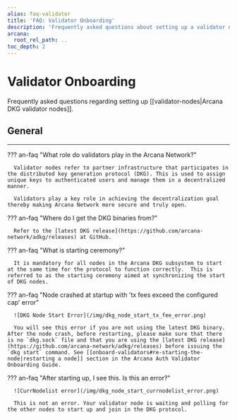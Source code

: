 ```yaml
---
alias: faq-validator
title: 'FAQ: Validator Onboarding'
description: 'Frequently asked questions about setting up a validator node for the Arcana ADKG subsystem.'
arcana:
  root_rel_path: ..
toc_depth: 2
---
```


# Validator Onboarding

Frequently asked questions regarding setting up [[validator-nodes|Arcana DKG validator nodes]].

## General

---

??? an-faq "What role do validators play in the Arcana Network?"

      Validator nodes refer to partner infrastructure that participates in the distributed key generation protocol (DKG). This is used to assign unique keys to authenticated users and manage them in a decentralized manner.

      Validators play a key role in achieving the decentralization goal thereby making Arcana Network more secure and truly open.

??? an-faq "Where do I get the DKG binaries from?"

      Refer to the [latest DKG release](https://github.com/arcana-network/adkg/releases) at GitHub.

??? an-faq "What is starting ceremony?"

      It is mandatory for all nodes in the Arcana DKG subsystem to start at the same time for the protocol to function correctly.  This is referred to as the starting ceremony aimed at synchronizing the start of DKG nodes.

??? an-faq "Node crashed at startup with 'tx fees exceed the configured cap' error"

      ![DKG Node Start Error](/img/dkg_node_start_tx_fee_error.png)

      You will see this error if you are not using the latest DKG binary. After the node crash, before restarting, please make sure that there is no `dkg.sock` file and that you are using the [latest DKG release](https://github.com/arcana-network/adkg/releases) before issuing the `dkg start` command. See [[onboard-validators#re-starting-the-node|restarting a node]] section in the Arcana Auth Validator Onboarding Guide.

??? an-faq "After starting up, I see this. Is this an error?"

      ![CurrNodelist error](/img/dkg_node_start_currnodelist_error.png)

      This is not an error. Your validator node is waiting and polling for the other nodes to start up and join in the DKG protocol.


